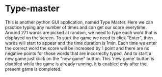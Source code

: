 # Type-master
This is another python GUI application, named Type Master.
Here we can practice typing any number of times and can get our score everytime.
Around 271 words are picked at random, we need to type each word that is displayed on the screen.
To start the game we need to click "Enter", then words will start to appear and the time duration is 1min.
Each time we enter the correct word the score will be increased by 1 point and there are no negative points for those words that are incorrectly typed.
And to start a new game just click on the "new game" button.
This 'new game' button is disabled while the game is already running, it is enabled only after the present game is completed.
